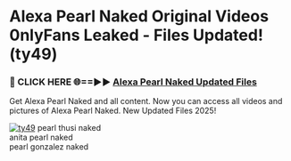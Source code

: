 # Alexa Pearl Naked Original Videos 0nlyFans Leaked - Files Updated! (ty49)

<h3>🔴 CLICK HERE 🌐==►► <a href="https://tinyurl.com/up5wt9bj" rel="nofollow">Alexa Pearl Naked Updated Files</a></h3>

Get Alexa Pearl Naked and all content. Now you can access all videos and pictures of Alexa Pearl Naked. New Updated Files 2025!

[![ty49](https://i.imgur.com/ABiUzMV.gif)](https://tinyurl.com/up5wt9bj)
pearl thusi naked<br>
anita pearl naked<br>
pearl gonzalez naked